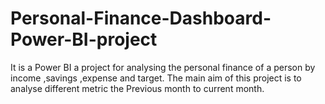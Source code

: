 # Personal-Finance-Dashboard-Power-BI-project
It is a Power BI a project for analysing the personal finance of a person by income ,savings ,expense and target. The main aim of this project is to analyse different metric the Previous month to current month.
